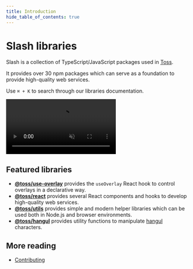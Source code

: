 ```yaml
---
title: Introduction
hide_table_of_contents: true
---
```


# Slash libraries

<head>
  <meta property="og:title" content="Slash libraries" />
  <meta
    property="og:description"
    content="A collection of TypeScript/JavaScript packages to build high-quality web services."
  />
  <meta property="og:url" content="https://slash.page" />
  <meta property="og:image" content="https://static.toss.im/homepage-static/newtoss/newtoss-og.jpg" />
</head>

<div className="mainpage_hero">
  <div style={{ gridArea: 'text' }}>
  <p>
  Slash is a collection of TypeScript/JavaScript packages used in <a href="https://toss.im">Toss</a>.
  </p>

<p>It provides over 30 npm packages which can serve as a foundation to provide high-quality web services.</p>

<p>
  Use <code>⌘ + K</code> to search through our libraries documentation.
</p>

  </div>

  <div style={{ gridArea: 'image', textAlign: 'center' }}>
  <video class="key-video" src="https://static.toss.im/assets/slash-libraries/keyvis.mp4" autoplay="true" muted="true" playsInline="true" loop="true" />
  </div>
</div>

<style
  dangerouslySetInnerHTML={{
    __html: `
.mainpage_hero {
  display: grid;
}

@media (min-width: 600px) {
  .mainpage_hero {
    grid-template-areas: "text image";
    grid-template-columns: 1fr 300px;
  }

  .key-video {
    width: 260px;
    height: 146px;
  }
}

@media (max-width: 600px) {
  .mainpage_hero {
    grid-template-areas: "image" "text";
    grid-template-rows: min-content min-content;
  }

  .key-video {
    width: 80%;
    margin: 24px auto;
  }
}
`,
  }}
></style>

<div style={{ height: 24 }} />

## Featured libraries

- [**@toss/use-overlay**](https://slash.page/libraries/react/use-overlay/src/useOverlay.i18n) provides the `useOverlay` React hook to control overlays in a declarative way.
- [**@toss/react**](https://slash.page/libraries/react/react/src/components/ClickArea/ClickArea.tsx.tossdocs) provides several React components and hooks to develop high-quality web services.
- [**@toss/utils**](https://slash.page/libraries/common/utils/) provides simple and modern helper libraries which can be used both in Node.js and browser environments.
- [**@toss/hangul**](https://slash.page/libraries/common/hangul/) provides utility functions to manipulate [hangul](https://en.wikipedia.org/wiki/Hangul) characters.

<div style={{ height: 24 }} />

## More reading

- [Contributing](https://github.com/toss/slash/blob/main/.github/CONTRIBUTING.md)
